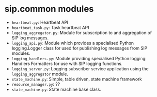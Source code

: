 # sip.common modules

* `heartbeat.py`: Heartbeat API
* `heartbeat_task.py`: Task heartbeat API
* `logging_aggregator.py`: Module for subscription to and aggregation of SIP log 
   messages.
* `logging_api.py`: Module which provides a specialised Python logging.Logger 
  class for used for publishing log messages from SIP modules.
* `logging_handlers.py`: Module providing specialised Python logging Handlers 
  Formatters for use with SIP logging functions.
* `logging_server.py`: Logging subscriber service application using the 
   `logging_aggregator` module.
* `state_machine.py`: Simple, table driven, state machine framework
* `resource_manager.py`: ??
* `state_machine.py`: State machine base class.
